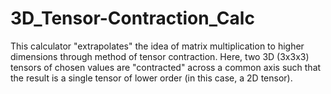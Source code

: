 # 3D_Tensor-Contraction_Calc
This calculator "extrapolates" the idea of matrix multiplication to higher dimensions through method of tensor contraction. Here, two 3D (3x3x3) tensors of chosen values are "contracted" across a common axis such that the result is a single tensor of lower order (in this case, a 2D tensor).
